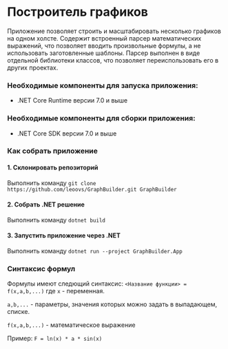 # Построитель графиков
Приложение позволяет строить и масштабировать несколько графиков на одном холсте.
Содержит встроенный парсер математических выражений, что позволяет вводить
произвольные формулы, а не использовать заготовленные шаблоны. Парсер выполнен
в виде отдельной библиотеки классов, что позволяет переиспользовать его в других
проектах.

### Необходимые компоненты для запуска приложения:
- .NET Core Runtime версии 7.0 и выше

### Необходимые компоненты для сборки приложения:
- .NET Core SDK версии 7.0 и выше

### Как собрать приложение
#### 1. Склонировать репозиторий
Выполнить команду
`git clone https://github.com/leoovs/GraphBuilder.git GraphBuilder`
#### 2. Собрать .NET решение
Выполнить команду
`dotnet build`
#### 3. Запустить приложение через .NET
Выполнить команду
`dotnet run --project GraphBuilder.App`

### Синтаксис формул
Формулы имеют следющий синтаксис:
`<Название функции> = f(x,a,b,...)`
где `x` - переменная.

`a,b,...` - параметры, значения которых можно задать в выпадающем, списке.

`f(x,a,b,...)` - математическое выражение 

Пример:
`F = ln(x) * a * sin(x)`

